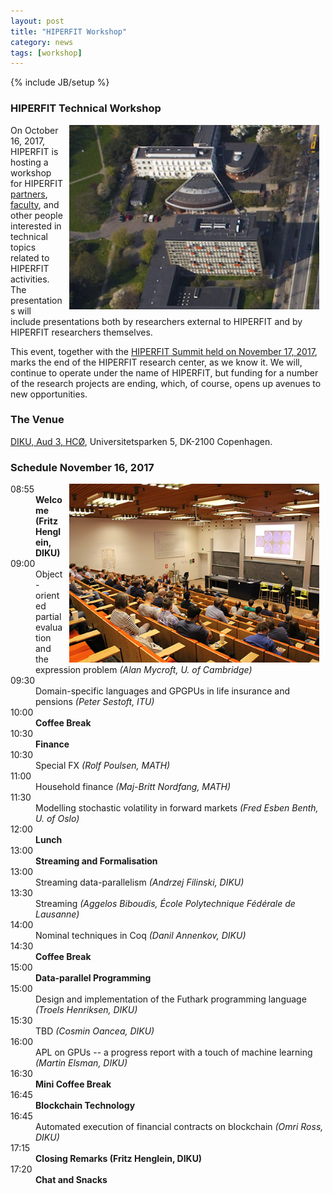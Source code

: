 ```yaml
---
layout: post
title: "HIPERFIT Workshop"
category: news
tags: [workshop]
---
```

{% include JB/setup %}

### HIPERFIT Technical Workshop

<img alt="Workshop picture" align="right" hspace="10" width="400" src="/images/hco.jpg">

On October 16, 2017, HIPERFIT is hosting a workshop for HIPERFIT
[partners](/partners.html), [faculty](/people.html), and other people
interested in technical topics related to HIPERFIT activities. The
presentations will include presentations both by researchers external
to HIPERFIT and by HIPERFIT researchers themselves.

This event, together with the [HIPERFIT Summit held on November 17, 2017](http://hiperfit.dk/news/2017/11/17/hiperfit-summit), marks the end of the HIPERFIT research center, as we know
it. We will, continue to operate under the name of HIPERFIT, but
funding for a number of the research projects are ending, which, of
course, opens up avenues to new opportunities.

### The Venue

[DIKU, Aud 3, HCØ](http://www.diku.dk/), Universitetsparken 5, DK-2100 Copenhagen.

### Schedule November 16, 2017

<img alt="Workshop picture" align="right" hspace="10" width="400" src="/images/Salen.jpg">
<dl class='event'>
<dt>08:55</dt><dd><b>Welcome (Fritz Henglein, DIKU)</b></dd>

<dt>09:00</dt><dd>Object-oriented partial evaluation and the expression problem <i>(Alan Mycroft, U. of Cambridge)</i></dd>
<dt>09:30</dt><dd>Domain-specific languages and GPGPUs in life insurance and pensions <i>(Peter Sestoft, ITU)</i></dd>

<dt>10:00</dt><dd><b>Coffee Break</b></dd>

<dt>10:30</dt><dd><b>Finance</b></dd>
<dt>10:30</dt><dd>Special FX <i>(Rolf Poulsen, MATH)</i></dd>
<dt>11:00</dt><dd>Household finance <i>(Maj-Britt Nordfang, MATH)</i></dd>
<dt>11:30</dt><dd>Modelling stochastic volatility in forward markets <i>(Fred Esben Benth, U. of Oslo)</i></dd>

<dt>12:00</dt><dd><b>Lunch</b></dd>

<dt>13:00</dt><dd><b>Streaming and Formalisation</b></dd>
<dt>13:00</dt><dd>Streaming data-parallelism <i>(Andrzej Filinski, DIKU)</i></dd>
<dt>13:30</dt><dd>Streaming <i>(Aggelos Biboudis, École Polytechnique Fédérale de Lausanne)</i></dd>
<dt>14:00</dt><dd>Nominal techniques in Coq <i>(Danil Annenkov, DIKU)</i></dd>

<dt>14:30</dt><dd><b>Coffee Break</b></dd>

<dt>15:00</dt><dd><b>Data-parallel Programming</b></dd>
<dt>15:00</dt><dd>Design and implementation of the Futhark programming language <i>(Troels Henriksen, DIKU)</i></dd>
<dt>15:30</dt><dd>TBD <i>(Cosmin Oancea, DIKU)</i></dd>
<dt>16:00</dt><dd>APL on GPUs -- a progress report with a touch of machine learning <i>(Martin Elsman, DIKU)</i></dd>

<dt>16:30</dt><dd><b>Mini Coffee Break</b></dd>

<dt>16:45</dt><dd><b>Blockchain Technology</b></dd>
<dt>16:45</dt><dd>Automated execution of financial contracts on blockchain <i>(Omri Ross, DIKU)</i></dd>

<dt>17:15</dt><dd><b>Closing Remarks (Fritz Henglein, DIKU)</b></dd>


<dt>17:20</dt><dd><b>Chat and Snacks</b></dd>


</dl>